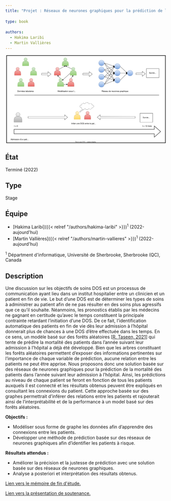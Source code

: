 ```yaml
---
title: "Projet : Réseaux de neurones graphiques pour la prédiction de la mortalité des patients dans l’année suivant leur admission à l’hôpital"

type: book

authors:
  - Hakima Laribi
  - Martin Vallières
---
```


![Présentation du projet](projet.svg "Présentation du projet")

## État

Terminé (2022)

## Type

Stage

## Équipe

- [Hakima Laribi]({{< relref "/authors/hakima-laribi" >}})<sup>1</sup> (2022-aujourd'hui)
- [Martin Vallières]({{< relref "/authors/martin-vallieres" >}})<sup>1</sup> (2022-aujourd'hui)

<sup>1</sup> Départment d'informatique, Université de Sherbrooke, Sherbrooke (QC), Canada


## Description
Une discussion sur les objectifs de soins DOS est un processus de communication ayant lieu dans un institut hospitalier entre un clinicien et un patient en fin de vie. Le but d’une DOS est de déterminer les types de soins à administrer au patient afin de ne pas résulter en des soins plus agressifs que ce qu’il souhaite. Néanmoins, les pronostics établis par les médecins ne gagnant en certitude qu’avec le temps constituent la principale contrainte retardant l’initiation d’une DOS. De ce fait, l’identification automatique des patients en fin de vie dès leur admission à l’hôpital donnerait plus de chances à une DOS d’être effectuée dans les temps. En ce sens, un modèle basé sur des forêts aléatoires [[R. Taseen, 2021](https://www.researchgate.net/publication/354327628_Expected_clinical_utility_of_automatable_prediction_models_for_improving_palliative_and_end-of-life_care_outcomes_Toward_routine_decision_analysis_before_implementation)] qui tente de prédire la mortalité des patients dans l’année suivant leur admission à l’hôpital a déjà été développé. Bien que les arbres constituant les forêts aléatoires permettent d’exposer des informations pertinentes sur l’importance de chaque variable de prédiction, aucune relation entre les patients ne peut être apprise. Nous proposons donc une solution basée sur des réseaux de neurones graphiques pour la prédiction de la mortalité des patients dans l’année suivant leur admission à l’hôpital. Ainsi, les prédictions au niveau de chaque patient se feront en fonction de tous les patients auxquels il est connecté et les résultats obtenus peuvent être expliqués en consultant les connexions du patient. Cette approche basée sur des graphes permettrait d’inférer des relations entre les patients et rajouterait ainsi de l’interprétabilité et  de la performance à un model basé sur des forêts aléatoires.

**Objectifs :** 

- Modéliser sous forme de graphe les données afin d’apprendre des connexions entre les patients.
- Développer une méthode de prédiction basée sur des réseaux de neurones graphiques afin d’identifier les patients à risque.

**Résultats attendus :**

- Améliorer la précision et la justesse de prédiction avec une solution basée sur des réseaux de neurones graphiques.
- Analyse a posteriori et interprétation des résultats obtenus.

[Lien vers le mémoire de fin d'étude.](https://drive.google.com/file/d/1V07KJhqhuX_QNnorJ6pKtT83dpRiq2qz/view?usp=sharing)

[Lien vers la présentation de soutenance.](https://drive.google.com/file/d/1OVMOlbU7Df9fkjsuBtZW7mfl0lQwFfl_/view?usp=share_link)
